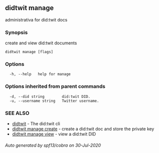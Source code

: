 ## didtwit manage

administrativa for did:twit docs

### Synopsis

create and view did:twit documents

```
didtwit manage [flags]
```

### Options

```
  -h, --help   help for manage
```

### Options inherited from parent commands

```
  -d, --did string        did:twit DID.
  -u, --username string   Twitter username.
```

### SEE ALSO

* [didtwit](didtwit.md)	 - The did:twit cli
* [didtwit manage create](didtwit_manage_create.md)	 - create a did:twit doc and store the private key
* [didtwit manage view](didtwit_manage_view.md)	 - view a did:twit DID

###### Auto generated by spf13/cobra on 30-Jul-2020
